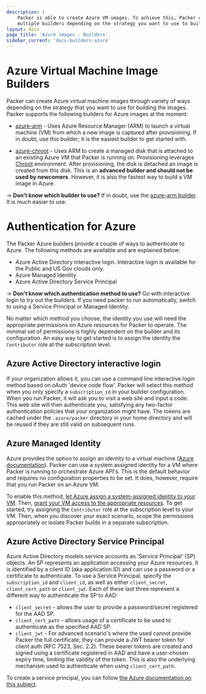 ```yaml
---
description: |
    Packer is able to create Azure VM images. To achieve this, Packer comes with
    multiple builders depending on the strategy you want to use to build the images.
layout: docs
page_title: 'Azure images - Builders'
sidebar_current: 'docs-builders-azure'
---
```


# Azure Virtual Machine Image Builders

Packer can create Azure virtual machine images through variety of ways
depending on the strategy that you want to use for building the images.
Packer supports the following builders for Azure images at the moment:

-   [azure-arm](/docs/builders/azure-arm.html) - Uses Azure Resource
    Manager (ARM) to launch a virtual machine (VM) from which a new image is
    captured after provisioning. If in doubt, use this builder; it is the
    easiest builder to get started with.

-   [azure-chroot](/docs/builders/azure-chroot.html) - Uses ARM to create
    a managed disk that is attached to an existing Azure VM that Packer is
    running on. Provisioning leverages [Chroot](https://en.wikipedia.org/wiki/Chroot)
    environment. After provisioning, the disk is detached an image is created
    from this disk. This is an **advanced builder and should not be used by
    newcomers**. However, it is also the fastest way to build a VM image in
    Azure.

-&gt; **Don't know which builder to use?** If in doubt, use the [azure-arm
builder](/docs/builders/azure-arm.html). It is much easier to use.

# Authentication for Azure

The Packer Azure builders provide a couple of ways to authenticate to Azure. The
following methods are available and are explained below:

-   Azure Active Directory interactive login. Interactive login is available
    for the Public and US Gov clouds only.
-   Azure Managed Identity
-   Azure Active Directory Service Principal

-&gt; **Don't know which authentication method to use?** Go with interactive
login to try out the builders. If you need packer to run automatically,
switch to using a Service Principal or Managed Identity.

No matter which method you choose, the identity you use will need the
appropriate permissions on Azure resources for Packer to operate. The minimal
set of permissions is highly dependent on the builder and its configuration.
An easy way to get started is to assign the identity the `Contributor` role at
the subscription level.

## Azure Active Directory interactive login

If your organization allows it, you can use a command line interactive login
method based on oAuth 'device code flow'. Packer will select this method when
you only specify a `subscription_id` in your builder configuration. When you
run Packer, it will ask you to visit a web site and input a code. This web site
will then authenticate you, satisfying any two-factor authentication policies
that your organization might have. The tokens are cached under the `.azure/packer`
directory in your home directory and will be reused if they are still valid
on subsequent runs.

## Azure Managed Identity

Azure provides the option to assign an identity to a virtual machine ([Azure
documentation](https://docs.microsoft.com/en-us/azure/active-directory/managed-identities-azure-resources/qs-configure-portal-windows-vm)). Packer can
use a system assigned identity for a VM where Packer is running to orchestrate
Azure API's. This is the default behavior and requires no configuration
properties to be set. It does, however, require that you run Packer on an
Azure VM.

To enable this method, [let Azure assign a system-assigned identity to your VM](https://docs.microsoft.com/en-us/azure/active-directory/managed-identities-azure-resources/qs-configure-portal-windows-vm).
Then, [grant your VM access to the appropriate resources](https://docs.microsoft.com/en-us/azure/active-directory/managed-identities-azure-resources/howto-assign-access-portal).
To get started, try assigning the `Contributor` role at the subscription level to
your VM. Then, when you discover your exact scenario, scope the permissions
appropriately or isolate Packer builds in a separate subscription.

## Azure Active Directory Service Principal

Azure Active Directory models service accounts as 'Service Principal' (SP)
objects. An SP represents an application accessing your Azure resources. It
is identified by a client ID (aka application ID) and can use a password or a
certificate to authenticate. To use a Service Principal, specify the
`subscription_id` and `client_id`, as well as either `client_secret`,
`client_cert_path` or `client_jwt`. Each of these last three represent a different
way to authenticate the SP to AAD:

-   `client_secret` - allows the user to provide a password/secret registered
    for the AAD SP.
-   `client_cert_path` - allows usage of a certificate to be used to
    authenticate as the specified AAD SP.
-   `client_jwt` - For advanced scenario's where the used cannot provide Packer
    the full certificate, they can provide a JWT bearer token for client auth
    (RFC 7523, Sec. 2.2). These bearer tokens are created and signed using a
    certificate registered in AAD and have a user-chosen expiry time, limiting
    the validity of the token. This is also the underlying mechanism used to
    authenticate when using `client_cert_path`.

To create a service principal, you can follow [the Azure documentation on this
subject](https://docs.microsoft.com/en-us/cli/azure/create-an-azure-service-principal-azure-cli?view=azure-cli-latest).
